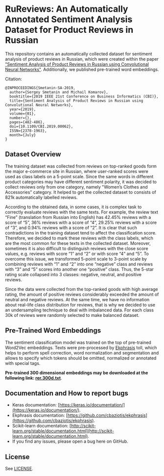 # RuReviews: An Automatically Annotated Sentiment Analysis Dataset for Product Reviews in Russian

This repository contains an automatically collected dataset for sentiment analysis of product reviews in Russian, which were created within the paper ["Sentiment Analysis of Product Reviews in Russian using Convolutional Neural Networks"](https://ieeexplore.ieee.org/document/8807792). Additionally, we published pre-trained word embeddings.

Citation:
```
@INPROCEEDINGS{Smetanin-SA-2019,
  author={Sergey Smetanin and Michail Komarov},
  booktitle={2019 IEEE 21st Conference on Business Informatics (CBI)},
  title={Sentiment Analysis of Product Reviews in Russian using Convolutional Neural Networks},
  year={2019},
  volume={01},
  number={},
  pages={482-486},
  doi={10.1109/CBI.2019.00062},
  ISSN={2378-1963},
  month={July}
}
```

## Dataset Overview

The training dataset was collected from reviews on top-ranked goods form the major e-commerce site in Russian, where user-ranked scores were used as class labels on a 5-point scale. Since the same words in different product categories may have different sentiment polarity, it was decided to collect reviews only from one category, namely "Women’s Clothes and Accessories" category. It helped to get the collected dataset to consists of 821k automatically labelled reviews.

According to the obtained data, in some cases, it is complex task to correctly evaluate reviews with the same texts. For example, the review text “Fine” (translation from Russian into English) has 42.45% reviews with a score of “5”, 36% reviews with a score of “4”, 29.25% reviews with a score of “3”, and 0.94% reviews with a score of “2”. It is clear that such contradictions in the training dataset tend to affect the classification score. Therefore, we decided to mark these reviews with the class labels, which are the most common for these texts in the collected dataset. Moreover, sometimes it is also difficult to distinguish reviews with the close score values, e.g. reviews with score “1” and “2” or with score “4” and “5”. To overcome this issue, we transformed 5-point scale to 3-point scale by combining reviews with “1” and “2” into one “negative” class and reviews with “3” and “5” scores into another one “positive” class. Thus, the 5-star rating scale collapsed into 3 classes: negative, neutral, and positive reviews.

Since the data were collected from the top-ranked goods with high average rating, the amount of positive reviews considerably exceeded the amount of neutral and negative reviews. At the same time, we have no information about real-life class distribution for reviews, that is why we decided to use an undersampling technique to deal with imbalanced data. For each class 30k of reviews were randomly selected to make balanced dataset.

## Pre-Trained Word Embeddings
The sentiment classification model was trained on the top of pre-trained Word2Vec embeddings. Texts were pre-processed by [Ekphrasis](https://github.com/cbaziotis/ekphrasis) toll, which helps to perform spell correction, word normalization and segmentation and allows to specify which tokens should be omitted, normalized or annotated with special tags. 

**Pre-trained 300 dimensional embeddings may be downloaded at the following link: [rer.300d.txt](https://yadi.sk/d/CwxIRiOZo-ss4A)**. 

## Documentation and How to report bugs
* Keras documentation: [https://keras.io/documentation/](https://keras.io/documentation/).
* Ekphrasis documentation: [https://github.com/cbaziotis/ekphrasis](https://github.com/cbaziotis/ekphrasis).
* Scikit-learn documentation: [http://scikit-learn.org/stable/documentation.html](http://scikit-learn.org/stable/documentation.html). 
* If you find any issues, please open a bug here on GitHub.

## License
See [LICENSE](LICENSE).

